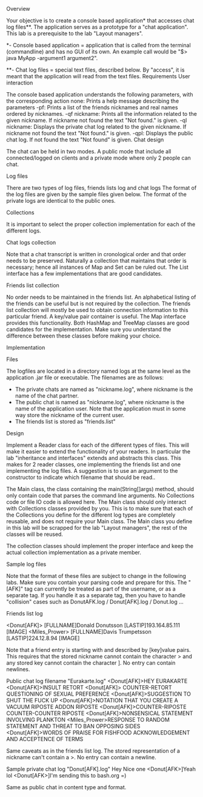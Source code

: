 Overview


Your objective is to create a console based application* that accesses chat log files**. The application serves as a prototype for a "chat application".
This lab is a prerequisite to the lab "Layout managers".

*- Console based application = application that is called from the terminal (commandline) and has no GUI of its own. An example call would be "$> java MyApp -argument1 argument2".

**- Chat log files = special text files, described below. By "access", it is meant that the application will read from the text files.
Requirements
User interaction

The console based application understands the following parameters, with the corresponding action
none: Prints a help message describing the parameters
-pf: Prints a list of the friends nicknames and real names ordered by nicknames.
-qf nickname: Prints all the information related to the given nickname. If nickname not found the text "Not found." is given.
-ql nickname: Displays the private chat log related to the given nickname. If nickname not found the text "Not found." is given.
-qpl: Displays the public chat log. If not found the text "Not found" is given.
Chat design

The chat can be held in two modes. A public mode that include all connected/logged on clients and a private mode where
only 2 people can chat.  

Log files

There are two types of log files, friends lists log and chat logs
The format of the log files are given by the sample files given below. The format of the private logs are identical to the public ones.

Collections

It is important to select the proper collection implementation for each of the different logs.

Chat logs collection

Note that a chat transcript is written in cronological order and that order needs to be preserved.
Naturally a collection that maintains that order is necessary; hence all instances of Map and Set can be ruled out.
The List interface has a few implementations that are good candidates.

Friends list collection

No order needs to be maintained in the friends list. An alphabetical listing of the friends can be useful but is not required by the collection.
The friends list collection will mostly be used to obtain connection information to this particular friend. A key/value pair container is useful.
The Map interface provides this functionality. Both HashMap and TreeMap classes are good candidates for the implementation.
Make sure you understand the difference between these classes before making your choice.

Implementation

 
Files

The logfiles are located in a directory named logs at the same level as the application .jar file or executable.
The filenames are as follows:
- The private chats are named as "nickname.log", where nickname is the name of the chat partner.
- The public chat is named as "nickname.log", where nickname is the name of the application user.
Note that the application must in some way store the nickname of the current user.
- The friends list is stored as "friends.list"

Design

Implement a Reader class for each of the different types of files. This will make it easier to extend the functionality of your readers.
In particular the lab "inheritance and interfaces" extends and abstracts this class. This makes for 2 reader classes, one implementing the friends list and one implementing the log files. A suggestion is to use an argument to the constructor to indicate which filename that should be read..

The Main class, the class containing the main(String[]args) method, should only contain code that parses the command line arguments.
No Collections code or file IO code is allowed here. The Main class should only interact with Collections classes provided by you.
This is to make sure that each of the Collections you define for the different log types are completely reusable, and does not require your Main class.
The Main class you define in this lab will be scrapped for the lab "Layout managers", the rest of the classes will be reused.

The collection classes should implement the proper interface and keep the actual collection implementation as a private member.

Sample log files

Note that the format of these files are subject to change in the following labs. Make sure you contain your parsing code and prepare for this. The "[AFK]" tag can currently be treated as part of the username, or as a separate tag. If you handle it as a separate tag, then you have to handle "collision" cases such as DonutAFK.log / Donut[AFK].log / Donut.log ...

Friends list log

<Donut[AFK]>
[FULLNAME]Donald Donutsson
[LASTIP]193.164.85.111
[IMAGE]
<Miles_Prower>
[FULLNAME]Davis Trumpetsson
[LASTIP]224.12.8.94
[IMAGE]

Note that a friend entry is starting with and described by [key]value pairs. This requires that the stored nickname cannot contain the character > and any stored key cannot contain the character ].
No entry can contain newlines.

Public chat log filename "Eurakarte.log"
<Donut[AFK]>HEY EURAKARTE
<Donut[AFK]>INSULT
<EURAKARTE>RETORT
<Donut[AFK]> COUNTER-RETORT
<EURAKARTE>QUESTIONING OF SEXUAL PREFERENCE
<Donut[AFK]>SUGGESTION TO SHUT THE FUCK UP
<Donut[AFK]>NOTATION THAT YOU CREATE A VACUUM
<EURAKARTE>RIPOSTE
<EURAKARTE>ADDON RIPOSTE
<Donut[AFK]>COUNTER-RIPOSTE
<EURAKARTE>COUNTER-COUNTER RIPOSTE
<Donut[AFK]>NONSENSICAL STATEMENT INVOLVING PLANKTON
<Miles_Prower>RESPONSE TO RANDOM STATEMENT AND THREAT TO BAN OPPOSING SIDES
<Donut[AFK]>WORDS OF PRAISE FOR FISHFOOD
<EURAKARTE>ACKNOWLEDGEMENT AND ACCEPTENCE OF TERMS

Same caveats as in the friends list log. The stored representation of a nickname can't contain a >. No entry can contain a newline.


Sample private chat log "Donut[AFK].log"
<EURAKARTE>Hey Nice one
<Donut[AFK>]Yeah lol
<Donut[AFK>]I'm sending this to bash.org =)

Same as public chat in content type and format.
